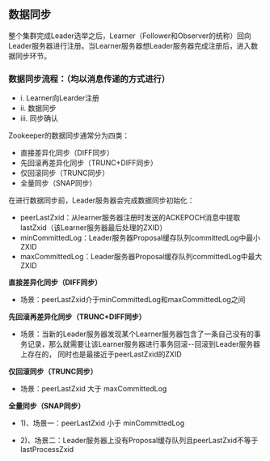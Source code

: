 ## 数据同步
整个集群完成Leader选举之后，Learner（Follower和Observer的统称）回向Leader服务器进行注册。当Learner服务器想Leader服务器完成注册后，进入数据同步环节。

### 数据同步流程：（均以消息传递的方式进行）

   * i. Learner向Learder注册
   * ii. 数据同步
   * iii. 同步确认
   
Zookeeper的数据同步通常分为四类：

   * 直接差异化同步（DIFF同步）
   * 先回滚再差异化同步（TRUNC+DIFF同步）
   * 仅回滚同步（TRUNC同步）
   * 全量同步（SNAP同步）
   
在进行数据同步前，Leader服务器会完成数据同步初始化：

   * peerLastZxid：从learner服务器注册时发送的ACKEPOCH消息中提取lastZxid（该Learner服务器最后处理的ZXID）
   * minCommittedLog：Leader服务器Proposal缓存队列committedLog中最小ZXID
   * maxCommittedLog：Leader服务器Proposal缓存队列committedLog中最大ZXID
   
**直接差异化同步（DIFF同步）**

* 场景：peerLastZxid介于minCommittedLog和maxCommittedLog之间

**先回滚再差异化同步（TRUNC+DIFF同步）**

* 场景：当新的Leader服务器发现某个Learner服务器包含了一条自己没有的事务记录，那么就需要让该Learner服务器进行事务回滚--回滚到Leader服务器上存在的，
同时也是最接近于peerLastZxid的ZXID

**仅回滚同步（TRUNC同步）**

* 场景：peerLastZxid 大于 maxCommittedLog

**全量同步（SNAP同步）**

* 1)、场景一：peerLastZxid 小于 minCommittedLog

* 2)、场景二：Leader服务器上没有Proposal缓存队列且peerLastZxid不等于lastProcessZxid